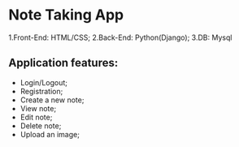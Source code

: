 <h1>Note Taking App</h1>

1.Front-End: HTML/CSS;
2.Back-End: Python(Django);
3.DB: Mysql

<h2> Application features: </h2>

- Login/Logout;
- Registration;
- Create a new note;
- View note;
- Edit note;
- Delete note;
- Upload an image;
